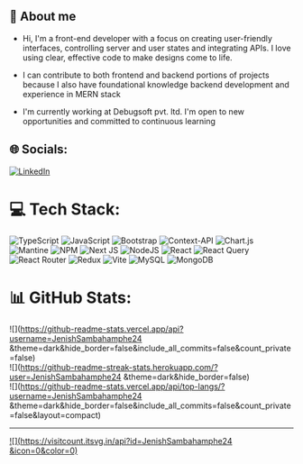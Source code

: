 <div>
  <h2>💫 About me</h2>
  <ul >
    <li>
      <p>
        Hi, I'm a front-end developer with a focus on creating user-friendly interfaces, controlling server and user states and integrating APIs. I love using clear, effective code to make designs come to life.
      </p>
    </li>
    <li>
      <p>
        I can contribute to both frontend and backend portions of projects because I also have foundational knowledge  backend development and experience in MERN stack
      </p>
    </li>
    <li>
      <p>
        I'm currently working at Debugsoft pvt. ltd.  I'm open to new opportunities and committed to continuous learning
      </p>
    </li>
  </ul>
</div>


## 🌐 Socials:
[![LinkedIn](https://img.shields.io/badge/LinkedIn-%230077B5.svg?logo=linkedin&logoColor=white)](https://www.linkedin.com/in/jenish-sambahamphe-822538236/) 

# 💻 Tech Stack:
![TypeScript](https://img.shields.io/badge/typescript-%23007ACC.svg?style=for-the-badge&logo=typescript&logoColor=white) ![JavaScript](https://img.shields.io/badge/javascript-%23323330.svg?style=for-the-badge&logo=javascript&logoColor=%23F7DF1E) ![Bootstrap](https://img.shields.io/badge/bootstrap-%238511FA.svg?style=for-the-badge&logo=bootstrap&logoColor=white) ![Context-API](https://img.shields.io/badge/Context--Api-000000?style=for-the-badge&logo=react) ![Chart.js](https://img.shields.io/badge/chart.js-F5788D.svg?style=for-the-badge&logo=chart.js&logoColor=white) ![Mantine](https://img.shields.io/badge/Mantine-ffffff?style=for-the-badge&logo=Mantine&logoColor=339af0) ![NPM](https://img.shields.io/badge/NPM-%23CB3837.svg?style=for-the-badge&logo=npm&logoColor=white) ![Next JS](https://img.shields.io/badge/Next-black?style=for-the-badge&logo=next.js&logoColor=white) ![NodeJS](https://img.shields.io/badge/node.js-6DA55F?style=for-the-badge&logo=node.js&logoColor=white) ![React](https://img.shields.io/badge/react-%2320232a.svg?style=for-the-badge&logo=react&logoColor=%2361DAFB) ![React Query](https://img.shields.io/badge/-React%20Query-FF4154?style=for-the-badge&logo=react%20query&logoColor=white) ![React Router](https://img.shields.io/badge/React_Router-CA4245?style=for-the-badge&logo=react-router&logoColor=white) ![Redux](https://img.shields.io/badge/redux-%23593d88.svg?style=for-the-badge&logo=redux&logoColor=white) ![Vite](https://img.shields.io/badge/vite-%23646CFF.svg?style=for-the-badge&logo=vite&logoColor=white) ![MySQL](https://img.shields.io/badge/mysql-4479A1.svg?style=for-the-badge&logo=mysql&logoColor=white) ![MongoDB](https://img.shields.io/badge/MongoDB-%234ea94b.svg?style=for-the-badge&logo=mongodb&logoColor=white)
# 📊 GitHub Stats:
![](https://github-readme-stats.vercel.app/api?username=JenishSambahamphe24 &theme=dark&hide_border=false&include_all_commits=false&count_private=false)<br/>
![](https://github-readme-streak-stats.herokuapp.com/?user=JenishSambahamphe24 &theme=dark&hide_border=false)<br/>
![](https://github-readme-stats.vercel.app/api/top-langs/?username=JenishSambahamphe24 &theme=dark&hide_border=false&include_all_commits=false&count_private=false&layout=compact)

---
[![](https://visitcount.itsvg.in/api?id=JenishSambahamphe24 &icon=0&color=0)](https://visitcount.itsvg.in)

<!-- Proudly created with GPRM ( https://gprm.itsvg.in ) -->
